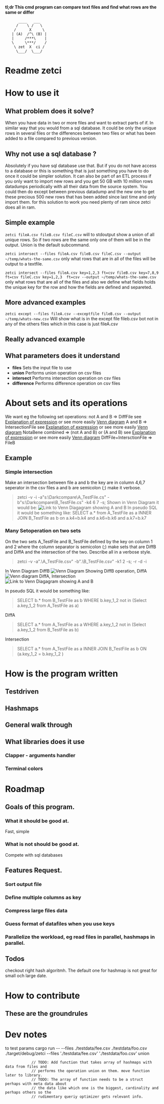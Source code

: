 **tl;dr This cmd program can compare text files and find what rows are the
same or differ**
```
      ____   ___
     /    \ /   \
    /      X     \
   | (A)  /^\ (B) |
   |     /***\    |
   \     \***/    /
    \ zet  X  ci /
     \___/  \___/
```
# Readme zetci

# How to use it
## What problem does it solve?
When you have data in two or more files and want to extract parts of if. In
similar way that you would from a sql database. It could be only the unique
rows in several files or the differences between two files or what has been
added to a file compared to previous version.

## Why not use a sql database ?
Absolutely if you have sql database use that. But if you do not have access to
a database or this is something that is just something you have to do once it
could be simpler solution. It can also be part of an ETL process if you only
want to import new rows and you get 50 GB with 10 million rows datadumps periodically  with all their data from
the source system. You could then do except between previous datadump and the
new one to get these precious 500 new rows that has been added since last time and only import them.
for this solution to work you need plenty of ram since zetci does all in ram.

## Simple example
`zetci fileA.csv fileB.csv fileC.csv`
will to stdoutput show a union of all unique rows. So if two rows are the same
only one of them will be in the output. Union is the default subcommand.

`zetci intersect --files fileA.csv fileB.csv fileC.csv --output ~/temp/whats-the-same.csv`
only what rows that are in all of the files will be output to a textfile.

`zetci intersect --files fileA.csv key=1,2,3 ft=csv fileB.csv key=7,8,9  ft=csv fileC.csv key=1,2,3  ft=csv --output ~/temp/whats-the-same.csv`
only what rows that are all of the files and also we define what fields holds
the unique key for the row and how the fields are defined and separeted.

## More advanced examples
`zetci except --files fileA.csv --exceptfile fileB.csv --output ~/temp/whats-new.csv`
Will show what is in the except file fileb.csv bot not in any of the others
files which in this case is just fileA.csv

## Really advanced example
## What parameters does it understand
* **files** Sets the input file to use
* **union** Performs union operation on csv files
* **intersect** Performs intersection operation on csv files
* **difference**  Performs difference operation on csv files

# About sets and its operations
We want eg the following set operations:
not A and B => DiffFile  see [Explanation of expression](http://www.wolframalpha.com/input/?i=not+A+and+B "link to Wolframealpha") or see more easily [Venn diagram](http://www.wolframalpha.com/share/clip?f=d41d8cd98f00b204e9800998ecf8427e41kvo33uui "link to graph on Wolframealpha")
A and B => IntersectionFile see [Explanation of expression](http://www.wolframalpha.com/input/?i=A+and+B "link to Wolframealpha") or see more easily [Venn diagram]( http://www.wolframalpha.com/share/clip?f=d41d8cd98f00b204e9800998ecf8427e7e2qko5194 "link to graph on Wolframealpha")
NotaBene combined => (not A and B) or (A and B) see [Explanation of expression](http://www.wolframalpha.com/input/?i=%28not+A+and+B%29+or+%28A+and+B%29 "link to Wolframealpha") or see more easily [Venn diagram](http://www.wolframalpha.com/share/clip?f=d41d8cd98f00b204e9800998ecf8427eguh00j5eik "link to graph on Wolframealpha")
DiffFile+IntersctionFile => FileB
## Example
### Simple intersection
Make an intersection between file a and b the key are in column 4,6,7 seperator in the csv files a and b are semicolon (;) make it verbose.
> zetci -v -i -a"s:\Darkcompare\A_TestFile.cs"  -b"s:\Darkcompare\B_TestFile.cs" -k4 6 7 -s;
Shown in Venn Diagram it would be:
![Link to Venn Diagagram showing A and B](http://i.imgur.com/lNnPvV2.png)
In pseudo SQL it would be something like:
> SELECT a.* from A_TestFile as a INNER JOIN B_TestFile as b on a.k4=b.k4 and a.k6=b.k6 and a.k7=b.k7

### Many Setoperation on two sets
On the two sets A_TestFile and B_TestFile defined by the key on column 1 and 2 where the column separator is semicolon (;)
make sets that are DiffB and DiffA and the intersection of the two. Describe all in a verbose style.
>zetci -v  -a".\A_TestFile.csv"  -b".\B_TestFile.csv" -k1 2 -s; -r -d -i

In Venn Diagram
DiffB  ![Venn Diagram Showing DiffB operation](http://i.imgur.com/Ig0o6mf.png), DiffA ![Venn diagram DiffA](http://i.imgur.com/9DK6QlX.png), Intersection ![Link to Venn Diagagram showing A and B](http://i.imgur.com/lNnPvV2.png)

In pseudo SQL it would be something like:
> SELECT b.* from B_TestFile as b  WHERE b.key_1_2 not in (Select a.key_1_2 from A_TestFile as a)

DiffA
> SELECT a.* from A_TestFile as a  WHERE a.key_1_2 not in (Select a.key_1_2 from B_TestFile as b)

Intersection
> SELECT a.* from A_TestFile as a  INNER JOIN B_TestFile as b ON (a.key_1_2 = b.key_1_2 )

# How is the program written
## Testdriven
## Hashmaps
## General walk through
## What libraries does it use
### Clapper - arguments handler
### Terminal colors

# Roadmap
## Goals of this program.
### What it should be good at.
Fast, simple
### What is not should be good at.
Compete with sql databases
## Features Request.
### Sort output file
### Define multiple columns as key
### Compress large files data
### Guess format of datafiles when you use keys
### Parallelize the workload, eg read files in parallel, hashmaps in parallel.
## Todos
checkout right hash algoritmh. The default one for hashmap is not great for
small och large date. 
# How to contribute
## These are the groundrules

# Dev notes
to test params cargo run -- --files ./testdata/fee.csv ./testdata/foo.csv
./target/debug/zetci   --files './testdata/fee.csv' './testdata/foo.csv' union

                // TODO: Add function that takes array of hashmaps with data from files and
                // performs the operation union on them. move function later to library.
                // TODO: The array of function needs to be a struct perhaps with meta data about
                // the data like which one is the biggest, cardinality and perhaps others so the
                // rudimentary queriy optimizer gets relevant info.
